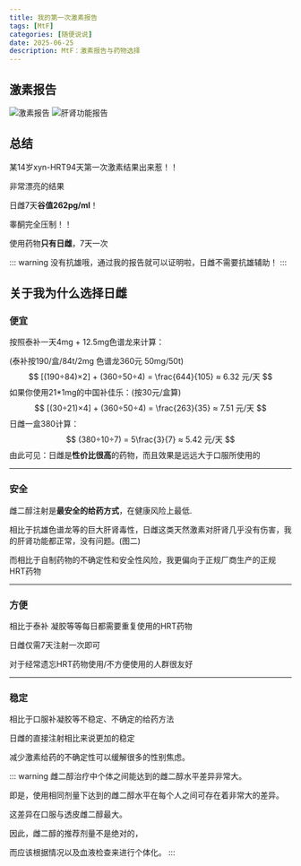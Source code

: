 ```yaml
---
title: 我的第一次激素报告
tags: [MtF]
categories: [随便说说]
date: 2025-06-25
description: MtF：激素报告与药物选择
---
```


## 激素报告

![激素报告](https://cdn.jsdmirror.com/gh/kazukokawagawa/chiyupic@master/pic/2025/0625/ys/1.jpg)
![肝肾功能报告](https://cdn.jsdmirror.com/gh/kazukokawagawa/chiyupic@master/pic/2025/0625/ys/2.jpg)

## 总结
某14岁xyn-HRT94天第一次激素结果出来惹！！

非常漂亮的结果

日雌7天**谷值262pg/ml**！

睾酮完全压制！！

使用药物**只有日雌**，7天一次

::: warning
没有抗雄哦，通过我的报告就可以证明啦，日雌不需要抗雄辅助！
:::

## 关于我为什么选择日雌

### 便宜
按照泰补一天4mg + 12.5mg色谱龙来计算：

(泰补按190/盒/84t/2mg 色谱龙360元 50mg/50t)
$$
[(190÷84)×2] + (360÷50÷4) = \frac{644}{105} ≈ 6.32 元/天
$$
如果你使用21*1mg的中国补佳乐：(按30元/盒算)
$$
[(30÷21)×4] + (360÷50÷4) = \frac{263}{35} ≈ 7.51 元/天
$$
日雌一盒380计算：
$$
(380÷10÷7) = 5\frac{3}{7} ≈ 5.42 元/天
$$
由此可见：日雌是**性价比很高**的药物，而且效果是远远大于口服所使用的

---

### 安全
雌二醇注射是**最安全的给药方式**，在健康风险上最低.

相比于抗雄色谱龙等的巨大肝肾毒性，日雌这类天然激素对肝肾几乎没有伤害，我的肝肾功能都正常，没有问题。(图二)

而相比于自制药物的不确定性和安全性风险，我更偏向于正规厂商生产的正规HRT药物

---

### 方便
相比于泰补 凝胶等等每日都需要重复使用的HRT药物

日雌仅需7天注射一次即可

对于经常遗忘HRT药物使用/不方便使用的人群很友好

---

### 稳定
相比于口服补凝胶等不稳定、不确定的给药方法

日雌的直接注射相比来说更加的稳定

减少激素给药的不确定性可以缓解很多的性别焦虑。

::: warning
雌二醇治疗中个体之间能达到的雌二醇水平差异非常大。

即是，使用相同剂量下达到的雌二醇水平在每个人之间可存在着非常大的差异。

这差异在口服与透皮雌二醇最大。

因此，雌二醇的推荐剂量不是绝对的，

而应该根据情况以及血液检查来进行个体化。
:::